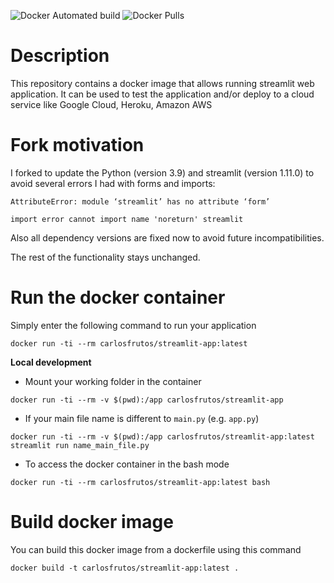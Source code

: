 
![Docker Automated build](https://img.shields.io/docker/automated/carlosfrutos/streamlit-app)
![Docker Pulls](https://img.shields.io/docker/pulls/carlosfrutos/streamlit-app)

# Description
This repository contains a docker image that allows running streamlit web application. It can be used to test the application and/or deploy to a cloud service like Google Cloud, Heroku, Amazon AWS
 
# Fork motivation
I forked to update the Python (version 3.9) and streamlit (version 1.11.0) to avoid several errors I had with forms and imports:

```
AttributeError: module ‘streamlit’ has no attribute ‘form’
```
```
import error cannot import name 'noreturn' streamlit
```

Also all dependency versions are fixed now to avoid future incompatibilities.

The rest of the functionality stays unchanged.

# Run the docker container
Simply enter the following command to run your application
```
docker run -ti --rm carlosfrutos/streamlit-app:latest
```

**Local development**
 - Mount your working folder in the container 
  ```
  docker run -ti --rm -v $(pwd):/app carlosfrutos/streamlit-app
  ```

 - If your main file name is different to  `main.py` (e.g. `app.py`)
 ```
 docker run -ti --rm -v $(pwd):/app carlosfrutos/streamlit-app:latest streamlit run name_main_file.py
 ```

- To access the docker container in the bash mode
```
docker run -ti --rm carlosfrutos/streamlit-app:latest bash
```

# Build docker image
You can build this docker image from a dockerfile using this command
```
docker build -t carlosfrutos/streamlit-app:latest .
```






